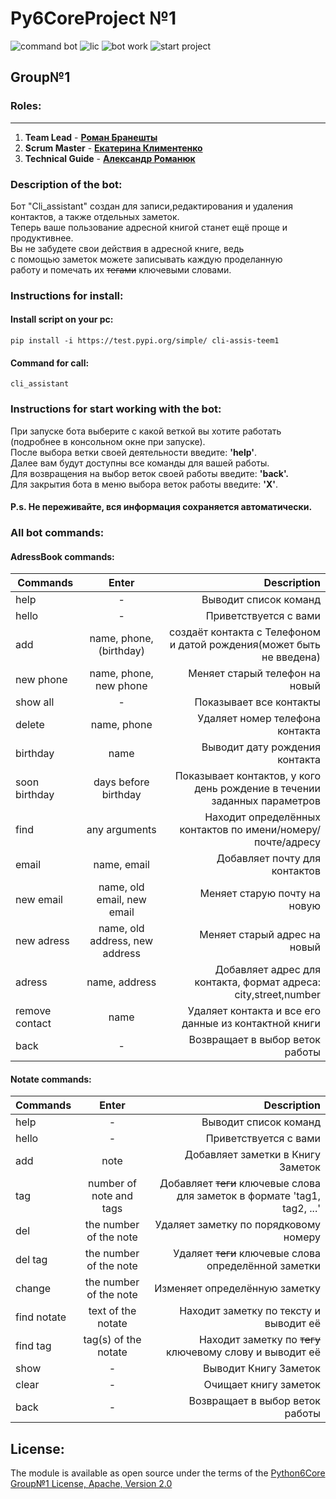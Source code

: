 # Py6CoreProject №1
![command bot](https://img.shields.io/pypi/pyversions/pyth?color=orange&label=Command%20Bot&logo=R)
![lic](https://img.shields.io/pypi/l/clu?color=orange&label=Py6Core%20Group%E2%84%961%20License&logo=R)
![bot work](https://img.shields.io/github/commit-activity/m/Roman-Braneshty/Py6CoreProject-1?color=orange&label=Bot%20Work&logo=R)
![start project](https://img.shields.io/date/1655672400?color=orange&label=start%20project)
## Group№1

### Roles:
___
1) **Team Lead** - **[Роман Бранешты](https://github.com/Roman-Braneshty)** 
2) **Scrum Master** - **[Екатерина Климентенко](https://github.com/klymentenkokate)**
3) **Technical Guide** - **[Александр Романюк](https://github.com/romaniuk-o)**

### Description of the bot:
Бот "Cli_assistant" создан для записи,редактирования и удаления\
контактов, а также отдельных заметок. \
Теперь ваше пользование адресной книгой станет ещё проще и продуктивнее.\
Вы не забудете свои действия в адресной книге, ведь\
с помощью заметок можете записывать каждую проделанную\
работу и помечать их ~~тегами~~ ключевыми словами.

### Instructions for install:
#### Install script on your pc:
    pip install -i https://test.pypi.org/simple/ cli-assis-teem1
#### Command for call:
    cli_assistant

### Instructions for start working with the bot:
При запуске бота выберите с какой веткой вы хотите работать\
(подробнее в консольном окне при запуске).\
После выбора ветки своей деятельности введите: **'help'**.\
Далее вам будут доступны все команды для вашей работы.\
Для возвращения на выбор веток своей работы введите: **'back'.**\
Для закрытия бота в меню выбора веток работы введите: **'X'**.
#### **P.s. Не переживайте, вся информация сохраняется автоматически.**

### All bot commands:
#### AdressBook commands:
| Commands       |             Enter              |                                                              Description |
|----------------|:------------------------------:|-------------------------------------------------------------------------:|
| help           |               -                |                                                    Выводит список команд |
| hello          |               -                |                                                    Приветствуется с вами |
| add            |    name, phone, (birthday)     |     создаёт контакта с Телефоном и датой рождения(может быть не введена) |
| new phone      |     name, phone, new phone     |                                           Меняет старый телефон на новый |
| show all       |               -                |                                                  Показывает все контакты |
| delete         |          name, phone           |                                          Удаляет номер телефона контакта |                                                                       
| birthday       |              name              |                                           Выводит дату рождения контакта |                                                                                 
| soon birthday  |      days before birthday      | Показывает контактов, у кого день рождение в течении заданных параметров |
| find           |         any arguments          |              Находит определённых контактов по имени/номеру/почте/адресу |                                            
| email          |          name, email           |                                            Добавляет почту для контактов |                                                                                 
| new email      |   name, old email, new email   |                                             Меняет старую почту на новую |                                                        
| new adress     | name, old address, new address |                                             Меняет старый адрес на новый |                                            
| adress         |         name, address          |          Добавляет адрес для контакта, формат адреса: city,street,number |                                       
| remove contact |              name              |                    Удаляет контакта и все его данные из контактной книги |  
 | back           |               -                |                                          Возвращает в выбор веток работы |
#### Notate commands:
| Commands    |          Enter          |                                                               Description |
|-------------|:-----------------------:|--------------------------------------------------------------------------:|
| help        |            -            |                                                     Выводит список команд |
| hello       |            -            |                                                     Приветствуется с вами |
| add         |          note           |                                         Добавляет заметки в Книгу Заметок |
| tag         | number of note and tags | Добавляет ~~теги~~ ключевые слова для заметок в формате 'tag1, tag2, ...' |
| del         | the number of the note  |                                     Удаляет заметку по порядковому номеру |
| del tag     | the number of the note  |                      Удаляет ~~теги~~ ключевые слова определённой заметки |
| change      | the number of the note  |                                             Изменяет определённую заметку |
| find notate |   text of the notate    |                                    Находит заметку по тексту и выводит её |
| find tag    |  tag(s) of the notate   |                  Находит заметку по ~~тегу~~ ключевому слову и выводит её |
| show        |            -            |                                                     Выводит Книгу Заметок |
| clear       |            -            |                                                     Очищает книгу заметок |
| back        |            -            |                                           Возвращает в выбор веток работы |

## License: 
The module is available as open source under the terms of the [Python6Core Group№1 License, Apache, Version 2.0 ](http://www.apache.org/licenses/)
